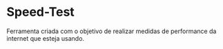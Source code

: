 # Speed-Test
Ferramenta criada com o objetivo de realizar medidas de performance da internet que esteja usando.
